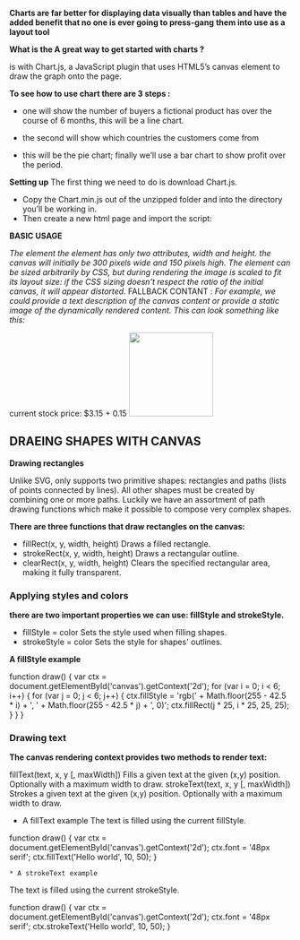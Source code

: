 **Charts are far better for displaying data visually than tables and have the added benefit that no one is ever going to press-gang**
**them into use as a layout tool**

**What is the A great way to get started with charts ?**

is with Chart.js, a JavaScript plugin that uses HTML5’s canvas element to draw the graph onto the page.

**To see how to use chart there are 3 steps :**

* one will show the number of buyers a fictional product has over the course of 6 months, this will be a line chart. 

* the second will show which countries the customers come from

* this will be the pie chart; finally we’ll use a bar chart to show profit over the period.

**Setting up**
The first thing we need to do is download Chart.js.
* Copy the Chart.min.js out of the unzipped folder and into the directory you’ll be working in.
* Then create a new html page and import the script:

<!DOCTYPE html>
<html lang="en">
    <head>
        <meta charset="utf-8" />
        <title>Chart.js demo</title>
        <script src='Chart.min.js'></script>
    </head>
    <body>
    </body>
</html>

**BASIC USAGE**

*The <canvas> element*
 *the <canvas> element has only two attributes, width and height.  the canvas will initially be 300 pixels wide and 150 pixels high. 
  The element can be sized arbitrarily by CSS, but during rendering  the image is scaled to fit its layout size: if the CSS
  sizing doesn't respect the ratio of the initial canvas, it will appear distorted.*
  FALLBACK CONTANT :
 *For example, we could provide a text description of the canvas content or provide a static image of the dynamically rendered content.
  This can look something like this:*
  
  
  <canvas id="stockGraph" width="150" height="150">
  current stock price: $3.15 + 0.15
</canvas>

<canvas id="clock" width="150" height="150">
  <img src="images/clock.png" width="150" height="150" alt=""/>
</canvas>

## DRAEING SHAPES WITH CANVAS 
**Drawing rectangles**

Unlike SVG, <canvas> only supports two primitive shapes: rectangles and paths (lists of points connected by lines). All other shapes must be 
created by combining one or more paths. Luckily we have an assortment of path drawing functions which make it possible to compose very complex shapes.
  
  **There are three functions that draw rectangles on the canvas:**

* fillRect(x, y, width, height)
Draws a filled rectangle.
* strokeRect(x, y, width, height)
Draws a rectangular outline.
* clearRect(x, y, width, height)
Clears the specified rectangular area, making it fully transparent.

### Applying styles and colors
**there are two important properties we can use: fillStyle and strokeStyle.**

* fillStyle = color
Sets the style used when filling shapes.
* strokeStyle = color
Sets the style for shapes' outlines.

**A fillStyle example**

function draw() {
  var ctx = document.getElementById('canvas').getContext('2d');
  for (var i = 0; i < 6; i++) {
    for (var j = 0; j < 6; j++) {
      ctx.fillStyle = 'rgb(' + Math.floor(255 - 42.5 * i) + ', ' +
                       Math.floor(255 - 42.5 * j) + ', 0)';
      ctx.fillRect(j * 25, i * 25, 25, 25);
    }
  }
}


### Drawing text
**The canvas rendering context provides two methods to render text:**

fillText(text, x, y [, maxWidth])
Fills a given text at the given (x,y) position. Optionally with a maximum width to draw.
strokeText(text, x, y [, maxWidth])
Strokes a given text at the given (x,y) position. Optionally with a maximum width to draw.

* A fillText example
The text is filled using the current fillStyle.

function draw() {
  var ctx = document.getElementById('canvas').getContext('2d');
  ctx.font = '48px serif';
  ctx.fillText('Hello world', 10, 50);
}

	* A strokeText example
The text is filled using the current strokeStyle.

function draw() {
  var ctx = document.getElementById('canvas').getContext('2d');
  ctx.font = '48px serif';
  ctx.strokeText('Hello world', 10, 50);
}

  
  
  
  
  
  
  
  
  
  
  
  
  
  
